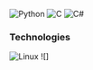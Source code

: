 ![Python](https://img.shields.io/badge/-Python-000?&logo=Python)
![C](https://img.shields.io/badge/-C-000?&logo=C)
![C#](https://img.shields.io/badge/-C%20Sharp-000?&logo=csharp)

### Technologies
![Linux](https://img.shields.io/badge/-Linux-000?&logo=Linux)
![]
